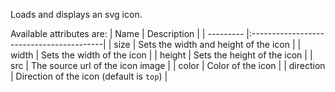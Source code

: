 Loads and displays an svg icon.

Available attributes are:
| Name      | Description                              |
| --------- |:-----------------------------------------|
| size      | Sets the width and height of the icon    |
| width     | Sets the width of the icon               |
| height    | Sets the height of the icon              |
| src       | The source url of the icon image         |
| color     | Color of the icon                        |
| direction | Direction of the icon (default is `top`) |
  
<rv-example-tabs class="pt-3" handle="bs4-icon">
<template type="single-html-file"><bs4-icon color="danger" rv-src="'{{ 'iconset_icon_close.svg' | asset_url }}'" size="32"></bs4-icon></template>
</rv-example-tabs>
